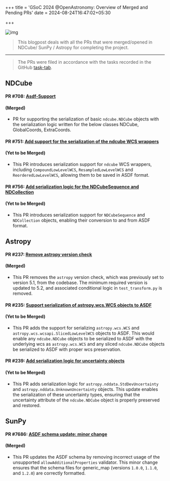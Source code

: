 +++
title = 'GSoC 2024 @OpenAstronomy: Overview of Merged and Pending PRs'
date = 2024-08-24T16:47:02+05:30

+++

![img](/images/PR-Merged.png)

> This blogpost deals with all the PRs that were merged/opened in NDCube/ SunPy / Astropy for completing the project.
---
> The PRs were filed in accordance with the tasks recorded in the GitHub [task-tab](https://github.com/orgs/sunpy/projects/12).

## NDCube 

#### PR #708: [Asdf-Support](https://github.com/sunpy/ndcube/pull/708) 
#### (Merged)
 - PR for supporting the serialization of basic `ndcube.NDCube` objects with the serialization logic written for the below classes
 NDCube, GlobalCoords, ExtraCoords.

#### PR #751: [Add support for the serialization of the ndcube WCS wrappers](https://github.com/sunpy/ndcube/pull/751) 
#### (Yet to be Merged)
 - This PR introduces serialization support for `ndcube` WCS wrappers, including `CompoundLowLevelWCS`, `ResampledLowLevelWCS` and `ReorderedLowLevelWCS`, allowing them to be saved in ASDF format.

#### PR #756: [Add serialization logic for the NDCubeSequence and NDCollection](https://github.com/sunpy/ndcube/pull/756) 
#### (Yet to be Merged)
 - This PR introduces serialization support for `NDCubeSequence` and `NDCollection` objects, enabling their conversion to and from ASDF format.

## Astropy

#### PR #237: [Remove astropy version check](https://github.com/astropy/asdf-astropy/pull/237)
#### (Merged)
 - This PR removes the `astropy` version check, which was previously set to version 5.1, from the codebase. The minimum required version is updated to 5.2, and associated conditional logic in `test_transform.py` is removed.

#### PR #235: [Support serialization of astropy.wcs.WCS objects to ASDF](https://github.com/astropy/asdf-astropy/pull/235)
#### (Yet to be Merged)
 - This PR adds the support for serializing `astropy.wcs.WCS` and `astropy.wcs.wcsapi.SlicedLowLevelWCS` objects to ASDF. This would enable any `ndcube.NDCube` objects to be serialized to ASDF with the underlying wcs as `astropy.wcs.WCS` and any sliced `ndcube.NDCube` objects be serialized to ASDF with proper wcs preservation. 

#### PR #239: [Add serialization logic for uncertainty objects](https://github.com/astropy/asdf-astropy/pull/239)
#### (Yet to be Merged)
 - This PR adds serialization logic for `astropy.nddata.StdDevUncertainty` and `astropy.nddata.UnknownUncertainty` objects. This update enables the serialization of these uncertainty types, ensuring that the uncertainty attribute of the `ndcube.NDCube` object is properly preserved and restored.

## SunPy

#### PR #7686: [ASDF schema update: minor change](https://github.com/sunpy/sunpy/pull/7686)
#### (Merged)
 - This PR updates the ASDF schema by removing incorrect usage of the unsupported `allowAdditionalProperties` validator. This minor change ensures that the schema files for generic_map (versions `1.0.0`, `1.1.0`, and `1.2.0`) are correctly formatted.
